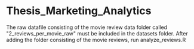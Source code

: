 # Thesis_Marketing_Analytics
The raw datafile consisting of the movie review data folder called "2_reviews_per_movie_raw" must be included in the datasets folder.
After adding the folder consisting of the movie reviews, run analyze_reviews.R
